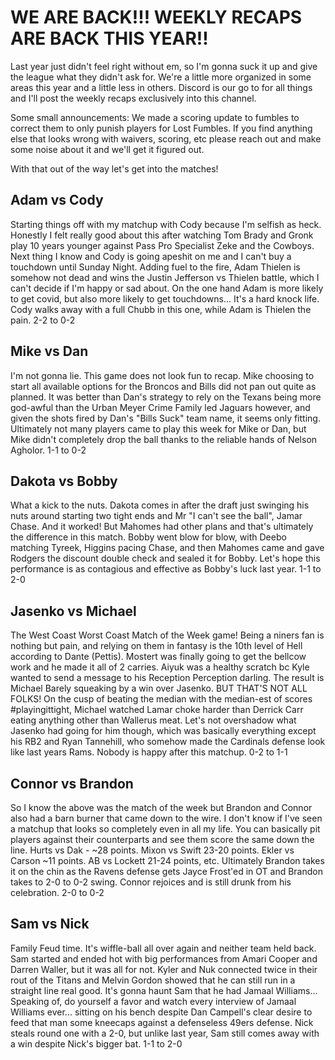# WE ARE BACK!!! WEEKLY RECAPS ARE BACK THIS YEAR!!
Last year just didn't feel right without em, so I'm gonna suck it up and give the league what they didn't ask for. We're a little more organized in some areas this year and a little less in others. Discord is our go to for all things and I'll post the weekly recaps exclusively into this channel.

Some small announcements: We made a scoring update to fumbles to correct them to only punish players for Lost Fumbles. If you find anything else that looks wrong with waivers, scoring, etc please reach out and make some noise about it and we'll get it figured out.

With that out of the way let's get into the matches!

## Adam vs Cody
Starting things off with my matchup with Cody because I'm selfish as heck. Honestly I felt really good about this after watching Tom Brady and Gronk play 10 years younger against Pass Pro Specialist Zeke and the Cowboys. Next thing I know and Cody is going apeshit on me and I can't buy a touchdown until Sunday Night. Adding fuel to the fire, Adam Thielen is somehow not dead and wins the Justin Jefferson vs Thielen battle, which I can't decide if I'm happy or sad about. On the one hand Adam is more likely to get covid, but also more likely to get touchdowns... It's a hard knock life. Cody walks away with a full Chubb in this one, while Adam is Thielen the pain. 2-2 to 0-2

## Mike vs Dan
I'm not gonna lie. This game does not look fun to recap. Mike choosing to start all available options for the Broncos and Bills did not pan out quite as planned. It was better than Dan's strategy to rely on the Texans being more god-awful than the Urban Meyer Crime Family led Jaguars however, and given the shots fired by Dan's "Bills Suck" team name, it seems only fitting. Ultimately not many players came to play this week for Mike or Dan, but Mike didn't completely drop the ball thanks to the reliable hands of Nelson Agholor. 1-1 to 0-2

## Dakota vs Bobby
What a kick to the nuts. Dakota comes in after the draft just swinging his nuts around starting two tight ends and Mr "I can't see the ball", Jamar Chase. And it worked! But Mahomes had other plans and that's ultimately the difference in this match. Bobby went blow for blow, with Deebo matching Tyreek, Higgins pacing Chase, and then Mahomes came and gave Rodgers the discount double check and sealed it for Bobby. Let's hope this performance is as contagious and effective as Bobby's luck last year. 1-1 to 2-0

## Jasenko vs Michael
The West Coast Worst Coast Match of the Week game! Being a niners fan is nothing but pain, and relying on them in fantasy is the 10th level of Hell according to Dante (Pettis). Mostert was finally going to get the bellcow work and he made it all of 2 carries. Aiyuk was a healthy scratch bc Kyle wanted to send a message to his Reception Perception darling. The result is Michael Barely squeaking by a win over Jasenko. BUT THAT'S NOT ALL FOLKS! On the cusp of beating the median with the median-est of scores #playingittight, Michael watched Lamar choke harder than Derrick Carr eating anything other than Wallerus meat. Let's not overshadow what Jasenko had going for him though, which was basically everything except his RB2 and Ryan Tannehill, who somehow made the Cardinals defense look like last years Rams. Nobody is happy after this matchup. 0-2 to 1-1

## Connor vs Brandon
So I know the above was the match of the week but Brandon and Connor also had a barn burner that came down to the wire. I don't know if I've seen a matchup that looks so completely even in all my life. You can basically pit players against their counterparts and see them score the same down the line. Hurts vs Dak - ~28 points. Mixon vs Swift 23-20 points. Ekler vs Carson ~11 points. AB vs Lockett 21-24 points, etc. Ultimately Brandon takes it on the chin as the Ravens defense gets Jayce Frost'ed in OT and Brandon takes to 2-0 to 0-2 swing. Connor rejoices and is still drunk from his celebration. 2-0 to 0-2

## Sam vs Nick
Family Feud time. It's wiffle-ball all over again and neither team held back. Sam started and ended hot with big performances from Amari Cooper and Darren Waller, but it was all for not. Kyler and Nuk connected twice in their rout of the Titans and Melvin Gordon showed that he can still run in a straight line real good. It's gonna haunt Sam that he had Jamaal Williams... Speaking of, do yourself a favor and watch every interview of Jamaal Williams ever... sitting on his bench despite Dan Campell's clear desire to feed that man some kneecaps against a defenseless 49ers defense. Nick steals round one with a 2-0, but unlike last year, Sam still comes away with a win despite Nick's bigger bat. 1-1 to 2-0

